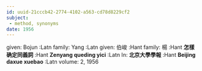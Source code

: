 ```yaml
---
id: uuid-21cccb42-2774-4102-a563-cd78d8229cf2
subject: 
 - method, synonyms
date: 1956
---
```


given: Bojun :Latn
family: Yang :Latn
given: 伯峻 :Hant
family: 楊 :Hant
**怎樣确定同義詞** :Hant
**Zenyang queding yici** :Latn
In: 
**北京大學學報** :Hant
**Beijing daxue xuebao** :Latn
volume: 2, 1956